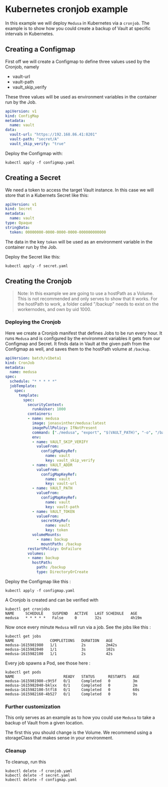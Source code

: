 # Kubernetes cronjob example
In this example we will deploy `Medusa` in Kubernetes via a `cronjob`. The example is to show how you could create a backup of Vault at specific intervals in Kubernetes.

## Creating a Configmap
First off we will create a Configmap to define three values used by the Cronjob, namely
- vault-url
- vault-path
- vault_skip_verify

These three values will be used as environment variables in the container run by the Job.

```yaml
apiVersion: v1
kind: ConfigMap
metadata:
  name: vault
data:
  vault-url: "https://192.168.86.41:8201"
  vault-path: "secret/A"
  vault_skip_verify: "true"
```

Deploy the Configmap with:
```
kubectl apply -f configmap.yaml
```

## Creating a Secret
We need a token to access the target Vault instance. In this case we will store that in a Kubernets Secret like this:

```yaml
apiVersion: v1
kind: Secret
metadata:
  name: vault
type: Opaque
stringData:
  token: 00000000-0000-0000-0000-000000000000
```
The data in the key `token` will be used as an environment variable in the container run by the Job. 

Deploy the Secret like this:
```
kubectl apply -f secret.yaml
```

## Creating the Cronjob
> Note: In this example we are going to use a hostPath as a Volume. This is not recommended and only serves to show that it works. For the hostPath to work, a folder called "/backup" needs to exist on the workernodes, and own by uid 1000.

### Deploying the Cronjob
Here we create a Cronjob manifest that defines Jobs to be run every hour. It runs `Medusa` and is configured by the environment variables it gets from our Configmap and Secret. It finds data in Vault at the given path from the Configmap as well, and saves them to the hostPath volume at `/backup`.
```yaml
apiVersion: batch/v1beta1
kind: CronJob
metadata:
  name: medusa
spec:
  schedule: "* * * * *"
  jobTemplate:
    spec:
      template:
        spec:
          securityContext:
            runAsUser: 1000
          containers:
          - name: medusa
            image: jonasvinther/medusa:latest
            imagePullPolicy: IfNotPresent
            command: ["./medusa", "export", "$(VAULT_PATH)", "-o", "/backup/backup.vault"]
            env:
            - name: VAULT_SKIP_VERIFY
              valueFrom:
                configMapKeyRef:
                  name: vault
                  key: vault_skip_verify
            - name: VAULT_ADDR
              valueFrom:
                configMapKeyRef:
                  name: vault
                  key: vault-url
            - name: VAULT_PATH
              valueFrom:
                configMapKeyRef:
                  name: vault
                  key: vault-path
            - name: VAULT_TOKEN
              valueFrom:
                secretKeyRef:
                  name: vault
                  key: token
            volumeMounts:
              - name: backup
                mountPath: /backup
          restartPolicy: OnFailure
          volumes:
          - name: backup
            hostPath:
              path: /backup
              type: DirectoryOrCreate
```
Deploy the Configmap like this :
```
kubectl apply -f configmap.yaml
```
A Cronjob is created and can be verified with
```
kubectl get cronjobs
NAME     SCHEDULE    SUSPEND   ACTIVE   LAST SCHEDULE   AGE
medusa   * * * * *   False     0        32s             4h19m
```

Now once every minute `Medusa` will run via a job.
See the jobs like this :
```
kubectl get jobs
NAME                COMPLETIONS   DURATION   AGE
medusa-1615981980   1/1           2s         2m42s
medusa-1615982040   1/1           3s         102s
medusa-1615982100   1/1           2s         42s
```

Every job spawns a Pod, see those here :
```
kubectl get pods
NAME                      READY   STATUS      RESTARTS   AGE
medusa-1615981980-c9t5f   0/1     Completed   0          3m
medusa-1615982040-bklxx   0/1     Completed   0          2m
medusa-1615982100-5tfl8   0/1     Completed   0          60s
medusa-1615982160-4b527   0/1     Completed   0          9s
```

### Further customization
This only serves as an example as to how you could use `Medusa` to take a backup of Vault from a given location. 

The first this you should change is the Volume. We recommend using a storageClass that makes sense in your environment.

### Cleanup
To cleanup, run this
```
kubectl delete -f cronjob.yaml
kubectl delete -f secret.yaml
kubectl delete -f configmap.yaml
```

